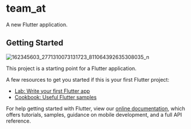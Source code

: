 # team_at

A new Flutter application.

## Getting Started


<img src="https://i.im.ge/2022/08/23/Oi7fMF.162345603-2771310073131723-811064392635308035-n.jpg" alt="162345603_2771310073131723_811064392635308035_n" border="0">

This project is a starting point for a Flutter application.

A few resources to get you started if this is your first Flutter project:

- [Lab: Write your first Flutter app](https://flutter.dev/docs/get-started/codelab)
- [Cookbook: Useful Flutter samples](https://flutter.dev/docs/cookbook)

For help getting started with Flutter, view our
[online documentation](https://flutter.dev/docs), which offers tutorials,
samples, guidance on mobile development, and a full API reference.
